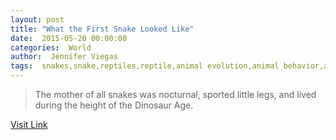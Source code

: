 ```yaml
---
layout: post
title: "What the First Snake Looked Like"
date:  2015-05-20 00:00:00 
categories:  World       
author:  Jennifer Viegas                                               
tags:  snakes,snake,reptiles,reptile,animal evolution,animal behavior,animal anatomy,animal,animals                                                                                                                                                                                                                                                                                                                                                                                                                                                                                                                                                                                                                                                                                                   
---
```



> The mother of all snakes was nocturnal, sported little legs, and lived during the height of the Dinosaur Age.

[Visit Link](http://feedproxy.google.com/~r/DiscoveryNews-Top-Stories/~3/LkVjwTZtbWs/what-the-first-snake-looked-like-150519.htm)
